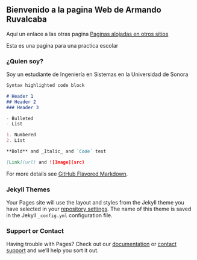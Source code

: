 ## Bienvenido a la pagina Web de Armando Ruvalcaba

Aquí un enlace a las otras pagina [Paginas alojadas en otros sitios](https://armandoruvalcaba.000webhostapp.com)

Esta es una pagina para una practica escolar

### ¿Quien soy?

Soy un estudiante de Ingeniería en Sistemas en la Universidad de Sonora

```markdown
Syntax highlighted code block

# Header 1
## Header 2
### Header 3

- Bulleted
- List

1. Numbered
2. List

**Bold** and _Italic_ and `Code` text

[Link](url) and ![Image](src)
```

For more details see [GitHub Flavored Markdown](https://guides.github.com/features/mastering-markdown/).

### Jekyll Themes

Your Pages site will use the layout and styles from the Jekyll theme you have selected in your [repository settings](https://github.com/Armandoruv/testpd2armandoruv/settings/pages). The name of this theme is saved in the Jekyll `_config.yml` configuration file.

### Support or Contact

Having trouble with Pages? Check out our [documentation](https://docs.github.com/categories/github-pages-basics/) or [contact support](https://support.github.com/contact) and we’ll help you sort it out.
